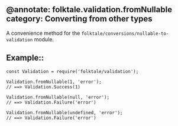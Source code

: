 @annotate: folktale.validation.fromNullable
category: Converting from other types
---

A convenience method for the `folktale/conversions/nullable-to-validation` module.

## Example::

    const Validation = require('folktale/validation');

    Validation.fromNullable(1, 'error');
    // ==> Validation.Success(1)

    Validation.fromNullable(null, 'error');
    // ==> Validation.Failure('error')

    Validation.fromNullable(undefined, 'error');
    // ==> Validation.Failure('error')